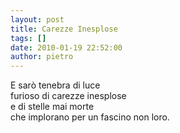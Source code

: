 ```yaml
---
layout: post
title: Carezze Inesplose
tags: []
date: 2010-01-19 22:52:00
author: pietro
---
```

E sarò tenebra di luce<br/>furioso di carezze inesplose<br/>e di stelle mai morte<br/>che implorano per un fascino non loro.
